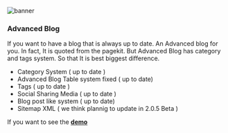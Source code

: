 ![banner](https://res.cloudinary.com/devpenguen/image/upload/v1531686302/image_hdozuz.png)

### Advanced Blog

If you want to have a blog that is always up to date. An Advanced blog for you. In fact, It is quoted from the pagekit. But Advanced Blog has category and tags system. So that It is best biggest difference.

- Category System ( up to date )
- Advanced Blog Table system fixed ( up to date)
- Tags ( up to date )
- Social Sharing Media ( up to date )
- Blog post like system ( up to date)
- Sitemap XML ( we think plannig to update in 2.0.5 Beta )

If you want to see the **[demo](http://pastheme.com/module/advanced-blog)**
